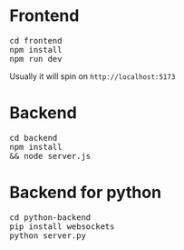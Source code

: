 # Frontend

<pre>
cd frontend
npm install
npm run dev
</pre>
Usually it will spin on `http://localhost:5173`

# Backend

<pre>
cd backend
npm install
&& node server.js
</pre>

# Backend for python 
<pre>
cd python-backend
pip install websockets
python server.py
</pre>

